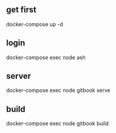 ## get first
docker-compose up -d

## login
docker-compose exec node ash

## server
docker-compose exec node gitbook serve

## build
docker-compose exec node gitbook build

